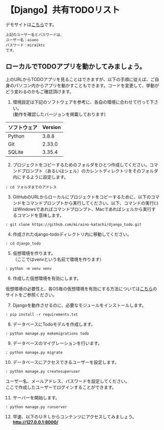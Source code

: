 # 【Django】共有TODOリスト

デモサイトは<a href="https://1110tk.pythonanywhere.com/" target="_blank">こちら</a>です。

```
上記のユーザー名とパスワードは、
ユーザー名：aiueo
パスワード：miraiktc
です。
```

## ローカルでTODOアプリを動かしてみましょう。  

上のURLからTODOアプリを見ることはできますが、以下の手順に従えば、ご自身のパソコン内からアプリを動かすこともできます。コードを変更して、挙動がどう変わるのかもご確認頂けます。  

1. 環境設定は下記のソフトウェアを参考に、各自の環境に合わせて行って下さい。  
(動作を確認したバージョンを掲載しております)

| ソフトウェア | Version |
----|----
| Python | 3.8.8 |
| Git | 2.33.0 |
| SQLite | 3.35.4 |

2. プロジェクトをコピーするためのフォルダをひとつ作成してください。コマンドプロンプト（あるいはシェル）のカレントディレクトリをそのフォルダ内にするように設定します。
```
: cd フォルダまでのアドレス
```

3. GitHubのURLからローカルにプロジェクトをコピーするために、以下のコマンドをコマンドプロンプトから実行してください。以下、コマンドの実行(:)はWindowsであればコマンドプロンプト、Macであればシェルから実行するコマンドを意味します。  
```
: git clone https://github.com/miraino-katachi/django_todo.git
```

4. 作成されたdjango-todoディレクトリ内に移動してください。  
```
: cd django_todo
```

5. 仮想環境を作ります。  
（ここではvenvという名前で環境を作ります）  
```
: python -m venv venv
```

6. 作成した仮想環境を有効にします。  

仮想環境の必要性と、各OS毎の仮想環境を有効にする方法については<a href="https://camp.trainocate.co.jp/magazine/venv-python/" target="_blank">こちら</a>のサイトをご参照ください。


7. Djangoを動作させるのに、必要なモジュールをインストールします。  
```
: pip install -r requirements.txt
```

8. データベースにTodoモデルを作成します。  
```
: python manage.py makemigrations todo
```

9. データベースのマイグレーションを行います。  
```
: python manage.py migrate
```

10. データベースにアクセスできるユーザーを設定します。
```
: python manage.py createsuperuser  
```
ユーザー名、メールアドレス、パスワードを設定してください。  
ここで作成したユーザーでログインすることができます。  

11. サーバーを開始します。  
```
: python manage.py runserver
```

12. 早速、以下のＵＲＬからコンテンツにアクセスしてみましょう。  
  **http://127.0.0.1:8000/**
